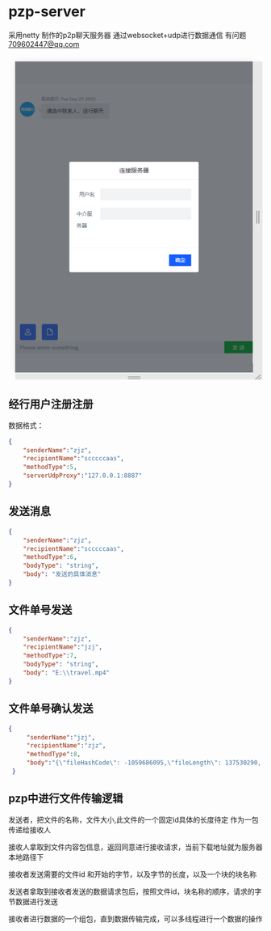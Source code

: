 # pzp-server
采用netty 制作的p2p聊天服务器 通过websocket+udp进行数据通信
有问题 709602447@qq.com

![image](https://github.com/fjiujiujiu/pzp-server/blob/master/image/1664270011(1).jpg)
## 经行用户注册注册
数据格式：
```json
{
    "senderName":"zjz",
    "recipientName":"scccccaas",
    "methodType":5,
    "serverUdpProxy":"127.0.0.1:8887"
}
```
## 发送消息
```json
{
    "senderName":"zjz",
    "recipientName":"scccccaas",
    "methodType":6,
    "bodyType": "string",
    "body": "发送的具体消息"
}
```
## 文件单号发送
```json
{
    "senderName":"zjz",
    "recipientName":"jzj",
    "methodType":7,
    "bodyType": "string",
    "body": "E:\\travel.mp4"
}
```
## 文件单号确认发送
```json
{
     "senderName":"jzj",
     "recipientName":"zjz",
     "methodType":8,
     "body":"{\"fileHashCode\": -1059686095,\"fileLength\": 137530290, \"fileName\": \"travel.mp4\", \"recipientName\": \"jzj\", \"senderName\": \"zjz\" }"
 }
```
## pzp中进行文件传输逻辑

发送者，把文件的名称，文件大小,此文件的一个固定id具体的长度待定 作为一包传递给接收人

接收人拿取到文件内容包信息，返回同意进行接收请求，当前下载地址就为服务器本地路径下

接收者发送需要的文件id 和开始的字节，以及字节的长度，以及一个块的块名称

发送者拿取到接收者发送的数据请求包后，按照文件id，块名称的顺序，请求的字节数据进行发送

接收者进行数据的一个组包，直到数据传输完成，可以多线程进行一个数据的操作
